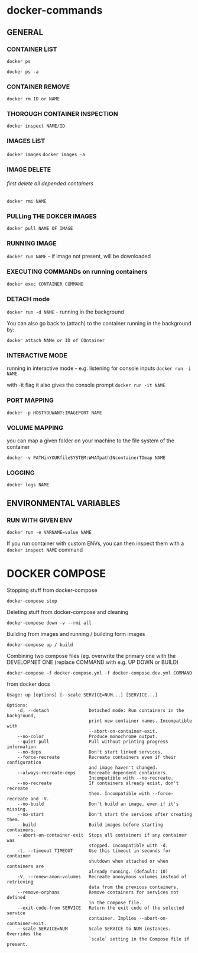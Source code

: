 # docker-commands
## GENERAL

### CONTAINER LIST

```docker ps```

```docker ps -a```

### CONTAINER REMOVE

```docker rm ID or NAME```

### THOROUGH CONTAINER INSPECTION

```
docker inspect NAME/ID
```

### IMAGES LiST

```docker images```
```docker images -a```

### IMAGE DELETE
###### first delete all depended containers

```docker rmi NAME```

### PULLing THE DOKCER IMAGES

```docker pull NAME OF IMAGE```

### RUNNING IMAGE

```docker run NAME``` - if image not present, will be downloaded

### EXECUTING COMMANDs on running containers

```docker exec CONTAINER COMMAND```

### DETACH mode

```docker run -d NAME``` - running in the background

You can also go back to (attach) to the container running in the background by:

```docker attach NAMe or ID of COntainer```

### INTERACTIVE MODE

running in interactive mode - e.g. listening for console inputs
```docker run -i NAME```

with -it flag it also gives the console prompt
```docker run -it NAME```

### PORT MAPPING

```docker -p HOSTYOUWANT:IMAGEPORT NAME```

### VOLUME MAPPING
you can map a given folder on your machine to the file system of the container

```
docker -v PATHinYOURfileSYSTEM:WHATpathINcontainerTOmap NAME
```

### LOGGING

```
docker logs NAME
```

## ENVIRONMENTAL VARIABLES

### RUN WITH GIVEN ENV

```
docker run -e VARNAME=value NAME
```

If you run container with custom ENVs, you can then inspect them with a `docker inspect NAME` command

# DOCKER COMPOSE

Stopping stuff from docker-compose
```
docker-compose stop
```

Deleting stuff from docker-compose and cleaning
```
docker-compose down -v --rmi all
```

Building from images and running / building form images
```
docker-compose up / build
```

Combining two compose files (eg. overwrite the primary one with the DEVELOPNET ONE
(replace COMMAND with e.g. UP DOWN or BUILD)
```
docker-compose -f docker-compose.yml -f docker-compose.dev.yml COMMAND
```

from docker docs

```
Usage: up [options] [--scale SERVICE=NUM...] [SERVICE...]

Options:
    -d, --detach               Detached mode: Run containers in the background,
                               print new container names. Incompatible with
                               --abort-on-container-exit.
    --no-color                 Produce monochrome output.
    --quiet-pull               Pull without printing progress information
    --no-deps                  Don't start linked services.
    --force-recreate           Recreate containers even if their configuration
                               and image haven't changed.
    --always-recreate-deps     Recreate dependent containers.
                               Incompatible with --no-recreate.
    --no-recreate              If containers already exist, don't recreate
                               them. Incompatible with --force-recreate and -V.
    --no-build                 Don't build an image, even if it's missing.
    --no-start                 Don't start the services after creating them.
    --build                    Build images before starting containers.
    --abort-on-container-exit  Stops all containers if any container was
                               stopped. Incompatible with -d.
    -t, --timeout TIMEOUT      Use this timeout in seconds for container
                               shutdown when attached or when containers are
                               already running. (default: 10)
    -V, --renew-anon-volumes   Recreate anonymous volumes instead of retrieving
                               data from the previous containers.
    --remove-orphans           Remove containers for services not defined
                               in the Compose file.
    --exit-code-from SERVICE   Return the exit code of the selected service
                               container. Implies --abort-on-container-exit.
    --scale SERVICE=NUM        Scale SERVICE to NUM instances. Overrides the
                               `scale` setting in the Compose file if present.
```
